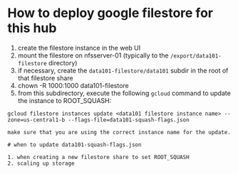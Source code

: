 # How to deploy google filestore for this hub

1. create the filestore instance in the web UI
2. mount the filestore on nfsserver-01 (typically to the `/export/data101-filestore` directory)
3. if necessary, create the `data101-filestore/data101` subdir in the root of that filestore share
4. chown -R 1000:1000 data101-filestore
5. from this subdirectory, execute the following `gcloud` command to update the instance to ROOT_SQUASH:
```
gcloud filestore instances update <data101 filestore instance name> --zone=us-central1-b --flags-file=data101-squash-flags.json

make sure that you are using the correct instance name for the update.

# when to update data101-squash-flags.json

1. when creating a new filestore share to set ROOT_SQUASH
2. scaling up storage
